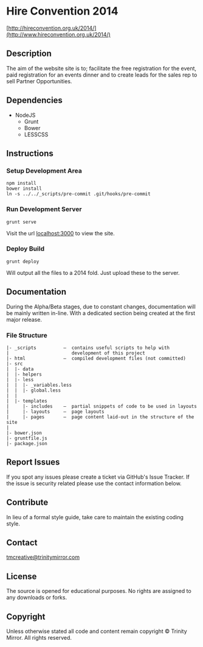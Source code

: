 # Hire Convention 2014
[http://hireconvention.org.uk/2014/](http://www.hireconvention.org.uk/2014/)

## Description

The aim of the website site is to; facilitate the free registration for the event, paid registration for an events dinner and to create leads for the sales rep to sell Partner Opportunities.

## Dependencies

- NodeJS
  - Grunt
  - Bower
  - LESSCSS

## Instructions

### Setup Development Area

```
npm install
bower install
ln -s ../../_scripts/pre-commit .git/hooks/pre-commit
```

### Run Development Server

```
grunt serve
```

Visit the url [localhost:3000](http://localhost:3000/) to view the site.

### Deploy Build

```
grunt deploy
```

Will output all the files to a 2014 fold. Just upload these to the server.

## Documentation

During the Alpha/Beta stages, due to constant changes, documentation will be mainly written in-line. With a dedicated section being created at the first major release.

### File Structure

```
|- _scripts          –  contains useful scripts to help with
|                       development of this project
|- html              –  compiled development files (not committed)
|- src
|  |- data
|  |- helpers
|  |- less
|  |  |- _variables.less
|  |  |- global.less
|  |
|  |- templates
|     |- includes    –  partial snippets of code to be used in layouts
|     |- layouts     –  page layouts
|     |- pages       –  page content laid-out in the structure of the site
|
|- bower.json
|- gruntfile.js
|- package.json
```

## Report Issues

If you spot any issues please create a ticket via GitHub's Issue Tracker. If the issue is security related please use the contact information below.

## Contribute

In lieu of a formal style guide, take care to maintain the existing coding style.

## Contact

[tmcreative@trinitymirror.com](mailto:tmcreative@trinitymirror.com)

## License

The source is opened for educational purposes. No rights are assigned to any downloads or forks.

## Copyright

Unless otherwise stated all code and content remain copyright &copy; Trinity Mirror. All rights reserved.
